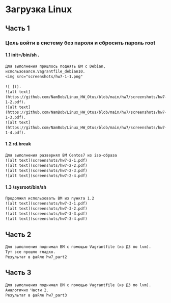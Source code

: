 #   Загрузка Linux   # 

##   Часть 1   ##

###   Цель войти в систему без пароля и сбросить пароль root ###
####   1.1 init=/bin/sh .
    Для выполнения пришлось поднять ВМ с Debian, использовался.Vagrantfile_debian10.
    <img src="screenshots/hw7-1-1.png"
    
    ![ ]()​.
    ![alt text](https://github.com/NamBob/Linux_HW_Otus/blob/main/hw7/screenshots/hw7-1-2.pdf)​.
    ![alt text](https://github.com/NamBob/Linux_HW_Otus/blob/main/hw7/screenshots/hw7-1-3.pdf)​.
    ![alt text](https://github.com/NamBob/Linux_HW_Otus/blob/main/hw7/screenshots/hw7-1-4.pdf)​.
####   1.2 rd.break
    Для выполнения развернял ВМ Centos7 из iso-образа
    ![alt text](screenshots/hw7-2-1.pdf)​
    ![alt text](screenshots/hw7-2-2.pdf)​
    ![alt text](screenshots/hw7-2-3.pdf)​
    ![alt text](screenshots/hw7-2-4.pdf)​
####  1.3 /sysroot/bin/sh
    Продолжил использовать ВМ из пункта 1.2
    ![alt text](screenshots/hw7-3-1.pdf)​
    ![alt text](screenshots/hw7-3-2.pdf)​
    ![alt text](screenshots/hw7-3-3.pdf)​
    ![alt text](screenshots/hw7-3-4.pdf)​


##   Часть 2     ##

    Для выполнения поднимал ВМ с помощью Vagrantfile (из ДЗ по lvm).
    Тут все прошло гладко. 
    Результат в файле hw7_part2


##   Часть 3     ##

    Для выполнения поднимал ВМ с помощью Vagrantfile (из ДЗ по lvm).
    Аналогично Части 2. 
    Результат в файле hw7_part3
